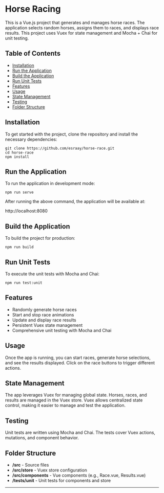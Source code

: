 Horse Racing
============

This is a Vue.js project that generates and manages horse races. The application selects random horses, assigns them to races, and displays race results. This project uses Vuex for state management and Mocha + Chai for unit testing.

Table of Contents
-----------------

*   [Installation](#installation)
*   [Run the Application](#run-the-application)
*   [Build the Application](#build-the-application)
*   [Run Unit Tests](#run-unit-tests)
*   [Features](#features)
*   [Usage](#usage)
*   [State Management](#state-management)
*   [Testing](#testing)
*   [Folder Structure](#folder-structure)

Installation
------------

To get started with the project, clone the repository and install the necessary dependencies:

    
    git clone https://github.com/esraay/horse-race.git
    cd horse-race
    npm install
    

Run the Application
-------------------

To run the application in development mode:

    
    npm run serve
    

After running the above command, the application will be available at:

http://localhost:8080

Build the Application
---------------------

To build the project for production:

    
    npm run build
    

Run Unit Tests
--------------

To execute the unit tests with Mocha and Chai:

    
    npm run test:unit
    

Features
--------

*   Randomly generate horse races
*   Start and stop race animations
*   Update and display race results
*   Persistent Vuex state management
*   Comprehensive unit testing with Mocha and Chai

Usage
-----

Once the app is running, you can start races, generate horse selections, and see the results displayed. Click on the race buttons to trigger different actions.

State Management
----------------

The app leverages Vuex for managing global state. Horses, races, and results are managed in the Vuex store. Vuex allows centralized state control, making it easier to manage and test the application.

Testing
-------

Unit tests are written using Mocha and Chai. The tests cover Vuex actions, mutations, and component behavior.

Folder Structure
----------------

*   **/src** - Source files
*   **/src/store** - Vuex store configuration
*   **/src/components** - Vue components (e.g., Race.vue, Results.vue)
*   **/tests/unit** - Unit tests for components and store

------------